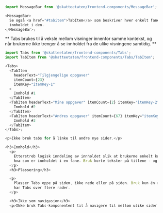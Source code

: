 ```js noeditor
import MessageBar from '@skatteetaten/frontend-components/MessageBar';

<MessageBar>
  Se også <a href="#tabitem">TabItem</a> som beskriver hver enkelt fane og
  innholdet i den.
</MessageBar>;
```

** Tabs brukes til å veksle mellom visninger innenfor samme kontekst, og når brukerne ikke trenger å se innholdet fra de ulike visningene samtidig. **

```js
import Tabs from '@skatteetaten/frontend-components/Tabs';
import TabItem from '@skatteetaten/frontend-components/Tabs/TabItem';

<Tabs>
  <TabItem
    headerText="Tilgjengelige oppgaver"
    itemCount={23}
    itemKey="itemKey-1"
  >
    Innhold #1
  </TabItem>
  <TabItem headerText="Mine oppgaver" itemCount={2} itemKey="itemKey-2">
    Innhold #2
  </TabItem>
  <TabItem headerText="Andres oppgaver" itemCount={67} itemKey="itemKey-3">
    Innhold #3
  </TabItem>
</Tabs>;
```

```js noeditor uu
<p>Ikke bruk tabs for å linke til andre nye sider.</p>
```

```js noeditor beskrivelse
<h3>Innhold</h3>
  <p>
    Etterstreb logisk inndeling av innholdet slik at brukerne enkelt kan forutse
    hva som er innholdet i en fane. Bruk korte tekster på titlene - og unngå kun STORE BOKSTAVER.
  </p>
  <h3>Plassering</h3>

  <p>
    Plasser Tabs oppe på siden, ikke nede eller på siden. Bruk kun én rad med faner om gangen - det er lett å miste oversikten når man
    har Tabs over flere rader.
  </p>

  <h3>Ikke som navigasjon</h3>
  <p>Ikke bruk Tabs-komponentent til å navigere til mellom ulike sider. Den er laget for å bytte visning innad på en side.</p>

```
